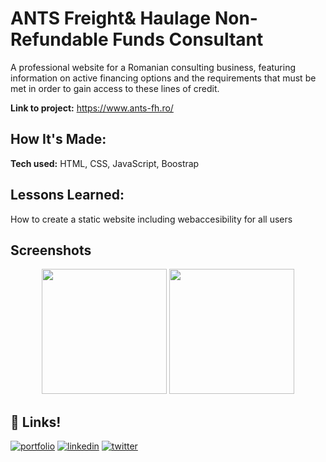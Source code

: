 # ANTS Freight& Haulage Non-Refundable Funds Consultant

A professional website for a Romanian consulting business, featuring information on active financing options and the requirements that must be met in order to gain access to these lines of credit.

**Link to project:** https://www.ants-fh.ro/

## How It's Made:

**Tech used:** HTML, CSS, JavaScript, Boostrap

## Lessons Learned:

How to create a static website including webaccesibility for all users


## Screenshots

<div align="center">
<img src="https://user-images.githubusercontent.com/102362172/215091546-d13ae7b4-578f-46e9-a938-40c786040c3d.png" width="200" height="200">
<img src="https://user-images.githubusercontent.com/102362172/215091612-a22f139b-ceb7-424f-821d-53f884389a60.png" width="200" height="200">


</div>

## 🔗 Links!


[![portfolio](https://img.shields.io/badge/my_portfolio-000?style=for-the-badge&logo=ko-fi&logoColor=white)](https://nicoleta-serban.netlify.app/)
[![linkedin](https://img.shields.io/badge/linkedin-0A66C2?style=for-the-badge&logo=linkedin&logoColor=white)](https://www.linkedin.com/in/nicoletaserban/)
[![twitter](https://img.shields.io/badge/twitter-1DA1F2?style=for-the-badge&logo=twitter&logoColor=white)](https://twitter.com/NicoS915)
